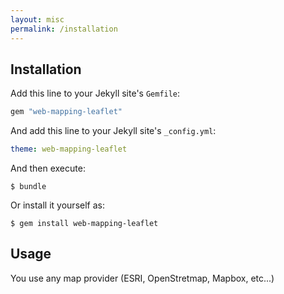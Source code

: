 ```yaml
---
layout: misc
permalink: /installation
---
```


## Installation

Add this line to your Jekyll site's `Gemfile`:

```ruby
gem "web-mapping-leaflet"
```

And add this line to your Jekyll site's `_config.yml`:

```yaml
theme: web-mapping-leaflet
```

And then execute:

    $ bundle

Or install it yourself as:

    $ gem install web-mapping-leaflet

## Usage

You use any map provider (ESRI, OpenStretmap, Mapbox, etc...)
